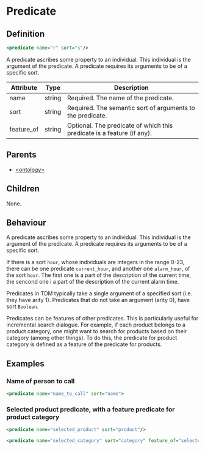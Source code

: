 # Predicate
## Definition
```xml
<predicate name="r" sort="s"/>
```

A predicate ascribes some property to an individual. This individual is the argument of the predicate. A predicate requires its arguments to be of a specific sort. 

Attribute | Type | Description |
--- | --- | --- |
name | string | Required. The name of the predicate. |
sort | string  | Required. The semantic sort of arguments to the predicate. |
feature_of | string | Optional. The predicate of which this predicate is a feature (if any). |


## Parents

- [<ontology\>](/dialog-domain-description-definition/ontology/ontology.md)


## Children

None.


## Behaviour

A predicate ascribes some property to an individual. This individual is the argument of the predicate. A predicate requires its arguments to be of a specific sort. 

If there is a sort `hour`, whose individuals are  integers in the range 0-23, there can be one predicate `current_hour`, and another one `alarm_hour`, of the sort `hour`. The first one is a part of the description of the current time, the sencond one i a part of the description of the current alarm time.

Predicates in TDM typically take a single argument of a specified sort (i.e. they have arity 1). Predicates that do not take an argument (arity 0), have sort `Boolean`.

Predicates can be features of other predicates. This is particularly useful for incremental search dialogue. For example, if each product belongs to a product category, one might want to search for products based on their category (among other things). To do this, the predicate for product category is defined as a feature of the predicate for products.

## Examples

### Name of person to call

```xml
<predicate name="name_to_call" sort="name">
```

### Selected product predicate, with a feature predicate for product category

```xml
<predicate name="selected_product" sort="product"/>

<predicate name="selected_category" sort="category" feature_of="selected_product"/>
```

